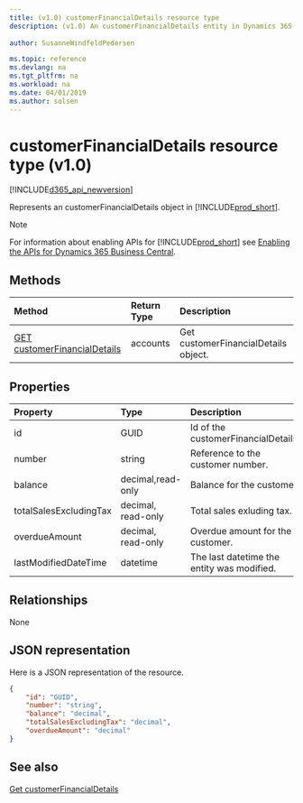 ```yaml
---
title: (v1.0) customerFinancialDetails resource type
description: (v1.0) An customerFinancialDetails entity in Dynamics 365 Business Central.
 
author: SusanneWindfeldPedersen

ms.topic: reference
ms.devlang: na
ms.tgt_pltfrm: na
ms.workload: na
ms.date: 04/01/2019
ms.author: solsen
---
```


# customerFinancialDetails resource type (v1.0)

[!INCLUDE[d365_api_newversion](../../../includes/d365_api_newversion.md)]

Represents an customerFinancialDetails object in [!INCLUDE[prod_short](../../../includes/prod_short.md)].

> [!NOTE]  
> For information about enabling APIs for [!INCLUDE[prod_short](../../../includes/prod_short.md)] see [Enabling the APIs for Dynamics 365 Business Central](../enabling-apis-for-dynamics-nav.md).

## Methods

| Method       | Return Type  |Description|
|:---------------|:--------|:----------|
|[GET customerFinancialDetails](../api/dynamics_customerFinancialDetails_get.md)|accounts|Get customerFinancialDetails object.|

## Properties

| Property     | Type   |Description|
|:---------------|:--------|:----------|
|id|GUID|Id of the customerFinancialDetails.|
|number|string|Reference to the customer number.|
|balance|decimal,read-only|Balance for the customer.|
|totalSalesExcludingTax|decimal, read-only|Total sales exluding tax.|
|overdueAmount|decimal, read-only|Overdue amount for the customer.|
|lastModifiedDateTime|datetime|The last datetime the entity was modified.|

## Relationships

None

## JSON representation

Here is a JSON representation of the resource.

```json
{
    "id": "GUID",
    "number": "string",
    "balance": "decimal",
    "totalSalesExcludingTax": "decimal",
    "overdueAmount": "decimal"
}
```
## See also
[Get customerFinancialDetails](../api/dynamics_customerFinancialDetails_get.md)  
